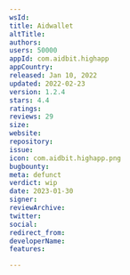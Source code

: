 ```yaml
---
wsId: 
title: Aidwallet
altTitle: 
authors: 
users: 50000
appId: com.aidbit.highapp
appCountry: 
released: Jan 10, 2022
updated: 2022-02-23
version: 1.2.4
stars: 4.4
ratings: 
reviews: 29
size: 
website: 
repository: 
issue: 
icon: com.aidbit.highapp.png
bugbounty: 
meta: defunct
verdict: wip
date: 2023-01-30
signer: 
reviewArchive: 
twitter: 
social: 
redirect_from: 
developerName: 
features: 

---
```


